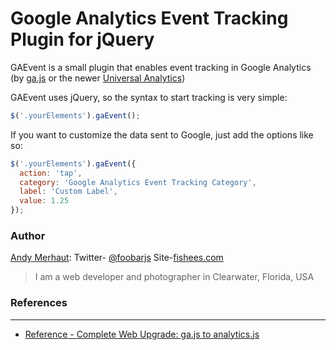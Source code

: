 Google Analytics Event Tracking Plugin for jQuery
=========

GAEvent is a small plugin that enables event tracking in Google Analytics (by [ga.js] or the newer [Universal Analytics])

GAEvent uses jQuery, so the syntax to start tracking is very simple:

```javascript
$('.yourElements').gaEvent();
```

If you want to customize the data sent to Google, just add the options like so:

```javascript
$('.yourElements').gaEvent({
  action: 'tap',
  category: 'Google Analytics Event Tracking Category',
  label: 'Custom Label',
  value: 1.25
});
```
### Author
[Andy Merhaut]: Twitter- [@foobarjs] Site-[fishees.com]
>I am a web developer and photographer in Clearwater, Florida, USA

### References
----
* [Reference - Complete Web Upgrade: ga.js to analytics.js] 




[Reference - Complete Web Upgrade: ga.js to analytics.js]:https://developers.google.com/analytics/devguides/collection/upgrade/reference/gajs-analyticsjs#events
[ga.js]:https://developers.google.com/analytics/devguides/collection/gajs/eventTrackerGuide
[Universal Analytics]:https://developers.google.com/analytics/devguides/collection/analyticsjs/
[Andy Merhaut]:https://github.com/tagr
[@foobarjs]:http://twitter.com/foobarjs
[fishees.com]:http://fishees.com
